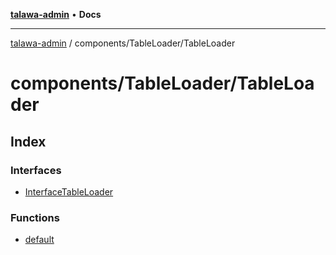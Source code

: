 [**talawa-admin**](../../../README.md) • **Docs**

***

[talawa-admin](../../../modules.md) / components/TableLoader/TableLoader

# components/TableLoader/TableLoader

## Index

### Interfaces

- [InterfaceTableLoader](interfaces/InterfaceTableLoader.md)

### Functions

- [default](functions/default.md)
